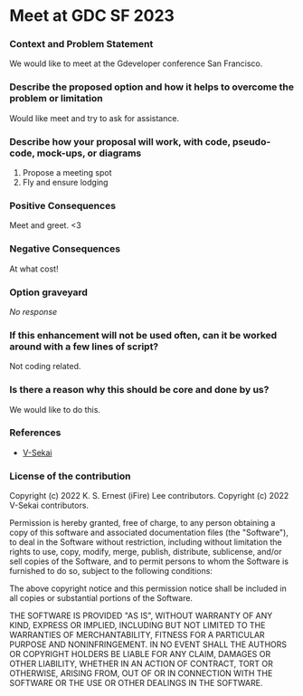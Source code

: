 # Meet at GDC SF 2023

### Context and Problem Statement

We would like to meet at the Gdeveloper conference San Francisco.

### Describe the proposed option and how it helps to overcome the problem or limitation

Would like meet and try to ask for assistance.

### Describe how your proposal will work, with code, pseudo-code, mock-ups, or diagrams

1. Propose a meeting spot
2. Fly and ensure lodging

### Positive Consequences

Meet and greet. <3

### Negative Consequences

At what cost!

### Option graveyard

_No response_

### If this enhancement will not be used often, can it be worked around with a few lines of script?

Not coding related.

### Is there a reason why this should be core and done by us?

We would like to do this.

### References

- [V-Sekai](https://v-sekai.org/)


### License of the contribution

Copyright (c) 2022 K. S. Ernest (iFire) Lee contributors.
Copyright (c) 2022 V-Sekai contributors.

Permission is hereby granted, free of charge, to any person obtaining a copy of this software and associated documentation files (the "Software"), to deal in the Software without restriction, including without limitation the rights to use, copy, modify, merge, publish, distribute, sublicense, and/or sell copies of the Software, and to permit persons to whom the Software is furnished to do so, subject to the following conditions:

The above copyright notice and this permission notice shall be included in all copies or substantial portions of the Software.

THE SOFTWARE IS PROVIDED "AS IS", WITHOUT WARRANTY OF ANY KIND, EXPRESS OR IMPLIED, INCLUDING BUT NOT LIMITED TO THE WARRANTIES OF MERCHANTABILITY, FITNESS FOR A PARTICULAR PURPOSE AND NONINFRINGEMENT. IN NO EVENT SHALL THE AUTHORS OR COPYRIGHT HOLDERS BE LIABLE FOR ANY CLAIM, DAMAGES OR OTHER LIABILITY, WHETHER IN AN ACTION OF CONTRACT, TORT OR OTHERWISE, ARISING FROM, OUT OF OR IN CONNECTION WITH THE SOFTWARE OR THE USE OR OTHER DEALINGS IN THE SOFTWARE.
